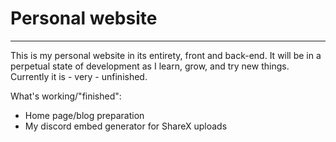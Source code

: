 # Personal website
---

This is my personal website in its entirety, front and back-end. It will be in a perpetual state of development
as I learn, grow, and try new things. Currently it is - very - unfinished.

What's working/"finished":
* Home page/blog preparation
* My discord embed generator for ShareX uploads
